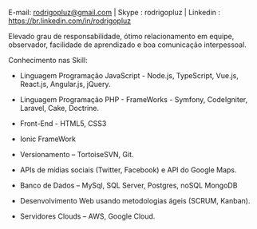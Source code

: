 E-mail: rodrigopluz@gmail.com | Skype : rodrigopluz | Linkedin : https://br.linkedin.com/in/rodrigopluz

Elevado grau de responsabilidade, ótimo relacionamento em equipe, observador, facilidade de aprendizado e boa comunicação interpessoal.

Conhecimento nas Skill:
* Linguagem Programação JavaScript - Node.js, TypeScript, Vue.js, React.js, Angular.js, jQuery.
* Linguagem Programação PHP - FrameWorks - Symfony, CodeIgniter, Laravel, Cake, Doctrine.

* Front-End - HTML5, CSS3
* Ionic FrameWork
* Versionamento – TortoiseSVN, Git.
* APIs de mídias sociais (Twitter, Facebook) e API do Google Maps.
* Banco de Dados – MySql, SQL Server, Postgres, noSQL MongoDB
* Desenvolvimento Web usando metodologias ágeis (SCRUM, Kanban).
* Servidores Clouds – AWS, Google Cloud.

<!--
**rodrigopluz/rodrigopluz** is a ✨ _special_ ✨ repository because its `README.md` (this file) appears on your GitHub profile.

Here are some ideas to get you started:

- 🔭 I’m currently working on ...
- 🌱 I’m currently learning ...
- 👯 I’m looking to collaborate on ...
- 🤔 I’m looking for help with ...
- 💬 Ask me about ...
- 📫 How to reach me: ...
- 😄 Pronouns: ...
- ⚡ Fun fact: ...
-->
